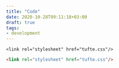 ```yaml
---
title: "Code"
date: 2020-10-28T09:11:18+03:00
draft: true
tags:
- development
---
```

```
<link rel="stylesheet" href="tufte.css"/>
```

~~~html
<link rel="stylesheet" href="tufte.css"/>
~~~

